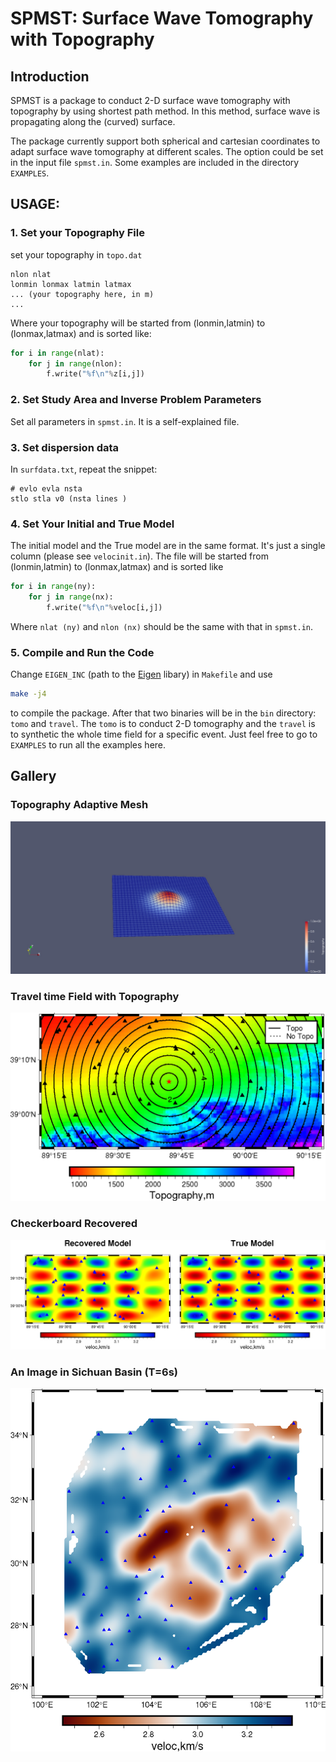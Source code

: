 # SPMST: Surface Wave Tomography with Topography
## Introduction 
SPMST is a package to conduct 2-D surface wave tomography with topography by using shortest path method. In this method, surface wave is propagating along the (curved) surface. 

The package currently support both spherical and cartesian coordinates to adapt surface wave tomography at different scales. The option could be set in the input file `spmst.in`. Some examples are included in the directory `EXAMPLES`.

## USAGE:
### 1. Set your Topography File
set your topography in `topo.dat`
``` shell
nlon nlat 
lonmin lonmax latmin latmax
... (your topography here, in m)
...
```
Where your topography will be started from (lonmin,latmin)  to (lonmax,latmax) and is sorted like:
```python
for i in range(nlat):
    for j in range(nlon):
        f.write("%f\n"%z[i,j])
```

### 2. Set Study Area and Inverse Problem Parameters
Set all parameters in  `spmst.in`. It is a self-explained file.

### 3. Set dispersion data
In `surfdata.txt`, repeat the snippet:
```
# evlo evla nsta
stlo stla v0 (nsta lines )
```
### 4. Set Your Initial and True Model
The initial model and the True model are in the same format. It's just a single column (please see `velocinit.in`). The file will be started from (lonmin,latmin)  to (lonmax,latmax) and is sorted like
```python
for i in range(ny):
    for j in range(nx):
        f.write("%f\n"%veloc[i,j])
``` 
Where `nlat (ny)` and `nlon (nx)` should be the same with that in `spmst.in`.

### 5. Compile and Run the Code
Change `EIGEN_INC` (path to the [Eigen](https://eigen.tuxfamily.org/index.php?title=Main_Page) libary) in `Makefile` and use 
```bash
make -j4
```
to compile the package. After that two binaries will be in the `bin` directory: `tomo` and `travel`. The `tomo` is to conduct 2-D tomography and the `travel` is to synthetic the whole time field for a specific event. Just feel free to go to `EXAMPLES` to run all the examples here.

## Gallery
### Topography Adaptive Mesh
![image](figure/topo.jpeg)
### Travel time Field with Topography
![image](figure/time.png)

### Checkerboard Recovered
![image](figure/checkerboard.png)

### An Image in Sichuan Basin (T=6s)
![image](figure/sichuan.png)